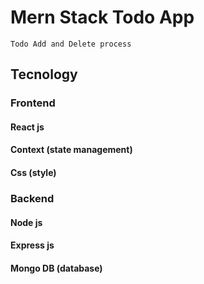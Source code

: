 # Mern Stack Todo App

```
Todo Add and Delete process
```

## Tecnology

### Frontend

#### React js

#### Context (state management)

#### Css (style)

### Backend

#### Node js

#### Express js

#### Mongo DB (database)
